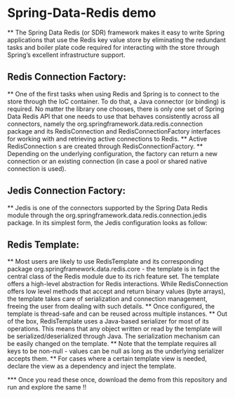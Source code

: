 # Spring-Data-Redis demo

** The Spring Data Redis (or SDR) framework makes it easy to write Spring applications that use the Redis key value store by eliminating the redundant tasks and boiler plate code required for interacting with the store through Spring’s excellent infrastructure support.

Redis Connection Factory:
-------------------------
** One of the first tasks when using Redis and Spring is to connect to the store through the IoC container. To do that, a Java connector (or binding) is required. No matter the library one chooses, there is only one set of Spring Data Redis API that one needs to use that behaves consistently across all connectors, namely the org.springframework.data.redis.connection package and its RedisConnection and RedisConnectionFactory interfaces for working with and retrieving active connections to Redis.
** Active RedisConnection s are created through RedisConnectionFactory.
** Depending on the underlying configuration, the factory can return a new connection or an existing connection (in case a pool or shared native connection is used).

Jedis Connection Factory:
-------------------------
** Jedis is one of the connectors supported by the Spring Data Redis module through the org.springframework.data.redis.connection.jedis package. In its simplest form, the Jedis configuration looks as follow:
   <bean id="jedisConnectionFactory" class="org.springframework.data.redis.connection.jedis.JedisConnectionFactory" p:use-pool="true"/>

Redis Template:
---------------
** Most users are likely to use RedisTemplate and its corresponding package org.springframework.data.redis.core - the template is in fact the central class of the Redis module due to its rich feature set. The template offers a high-level abstraction for Redis interactions. While RedisConnection offers low level methods that accept and return binary values (byte arrays), the template takes care of serialization and connection management, freeing the user from dealing with such details.
   <bean id="redisTemplate" class="org.springframework.data.redis.core.RedisTemplate" p:connection-factory-ref="jedisConnectionFactory" />
** Once configured, the template is thread-safe and can be reused across multiple instances.
** Out of the box, RedisTemplate uses a Java-based serializer for most of its operations. This means that any object written or read by the template will be serialized/deserialized through Java. The serialization mechanism can be easily changed on the template.
** Note that the template requires all keys to be non-null - values can be null as long as the underlying serializer accepts them.
** For cases where a certain template view is needed, declare the view as a dependency and inject the template.
   <bean id="service" class="com.souro.SpringDataRedisdemo.service.ServiceImpl"> <property name="redisTemplate" ref="redisTemplate" /> </bean>


*** Once you read these once, download the demo from this repository and run and explore the same !!
